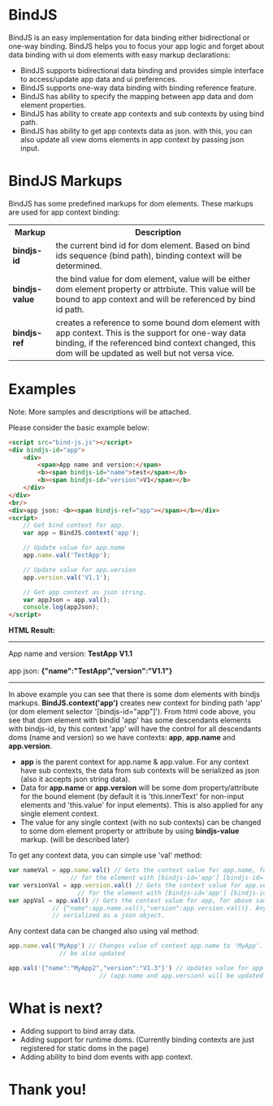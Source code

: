 # BindJS
BindJS is an easy implementation for data binding either bidirectional or one-way binding. BindJS helps you to focus your app logic and forget about data binding with ui dom elements with easy markup declarations:
<ul>
  <li>BindJS supports bidirectional data binding and provides simple interface to access/update app data and ui preferences.</li>
  <li>BindJS supports one-way data binding with binding reference feature.</li>
  <li>BindJS has ability to specify the mapping between app data and dom element properties.</li>
  <li>BindJS has ability to create app contexts and sub contexts by using bind path.</li>
  <li>BindJS has ability to get app contexts data as json. with this, you can also update all view doms elements in app context by passing json input.</li>
</ul>

# BindJS Markups

BindJS has some predefined markups for dom elements. These markups are used for app context binding:

<table>
	<tr>
		<th>Markup</th>
		<th>Description</th>
	</tr>
	<tr>
		<td><b>bindjs-id</b></td>
		<td>
			the current bind id for dom element. Based on bind ids sequence (bind path), binding context will be determined.		</td>
	</tr>
	<tr>
		<td><b>bindjs-value</b></td>
		<td>
			the bind value for dom element, value will be either dom element property or attrbiute. This value will be bound 
			to app context and will be referenced by bind id path.
		</td>
	</tr>
	<tr>
		<td><b>bindjs-ref</b></td>
		<td>
			creates a reference to some bound dom element with app context. This is the support for one-way data binding, if 
			the referenced bind context changed, this dom will be updated as well but not versa vice.
		</td>
	</tr>
</table>

# Examples
Note: More samples and descriptions will be attached.

<p>Please consider the basic example below:</p>

```html
<script src="bind-js.js"></script>
<div bindjs-id="app">
	<div>
		<span>App name and version:</span>
		<b><span bindjs-id="name">test</span></b>
		<b><span bindjs-id="version">V1</span></b>
	</div>	
</div>
<br/>
<div>app json: <b><span bindjs-ref="app"></span></b></div>
<script>
	// Get bind context for app.
	var app = BindJS.context('app');

	// Update value for app.name
	app.name.val('TestApp');

	// Update value for app.version
	app.version.val('V1.1');

	// Get app context as json string.
	var appJson = app.val();
	console.log(appJson);
</script>
```
<b>HTML Result:</b>
<hr/>
<p>
	<div bindjs-id="app">
		<div>
			<span>App name and version:</span>
			<b><span bindjs-id="name">TestApp</span></b>
			<b><span bindjs-id="version">V1.1</span></b>
		</div>	
	</div>
	<br>
	<div>app json: <b><span bindjs-ref="app">{"name":"TestApp","version":"V1.1"}</span></b></div>
</p>
<hr/>

<p>
	In above example you can see that there is some dom elements with bindjs markups. <b>BindJS.context('app')</b> creates new 
	context for binding path 'app' (or dom element selector '[bindjs-id="app"]'). From html code above, you see that dom element with bindid 'app' has some descendants elements
	with bindjs-id, by this context 'app' will have the control for all descendants doms (name and version) so we have contexts:
	<b>app</b>, <b>app.name</b> and <b>app.version</b>.
</p>

<ul>
	<li>
		<b>app</b> is the parent context for app.name & app.value. For any context have sub contexts, the data from sub contexts will
		be serialized as json (also it accepts json string data).
	</li>	
	<li>
		Data for <b>app.name</b> or <b>app.version</b> will be some dom property/attribute for the bound element (by default it is 'this.innerText' for 
		non-input elements and 'this.value' for input elements). This is also applied for any single element context.
	</li>
	<li>
		The value for any single context (with no sub contexts) can be changed to some dom element property or attribute by 
		using <b>bindjs-value</b> markup. (will be described later)
	</li>
</ul>

<p> To get any context data, you can simple use 'val' method: </p>

```javascript
var nameVal = app.name.val() // Gets the context value for app.name, for above sample value will be el.innerText
			     // for the element with [bindjs-id='app'] [bindjs-id='name']
var versionVal = app.version.val() // Gets the context value for app.version, for above sample value will be el.innerText
				   // for the element with [bindjs-id='app'] [bindjs-id='version']
var appVal = app.val() // Gets the context value for app, for above sample value will be 
		    // {"name":app.name.val(),"version":app.version.val()}. Any context have sub contexts, its value will be
		    // serialized as a json object.
```
	
<p>Any context data can be changed also using val method:</p>

```javascript
app.name.val('MyApp') // Changes value of context app.name to 'MyApp'. element [bindjs-id='app'] [bindjs-id='name'] value will
		      // be also updated

app.val('{"name":"MyApp2","version":"V1.3"}') // Updates value for app context by json data. All sub contexts 
					     // (app.name and app.version) will be updated with data from json input.

```

# What is next?
<ul>
  <li>Adding support to bind array data.</li>
  <li>Adding support for runtime doms. (Currently binding contexts are just registered for static doms in the page) </li>
  <li>Adding ability to bind dom events with app context.</li>
</ul>

# Thank you!
